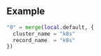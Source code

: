 ## Example

```tf
"0" = merge(local.default, {
  cluster_name = "k8s"
  record_name  = "k8s"
})
```
